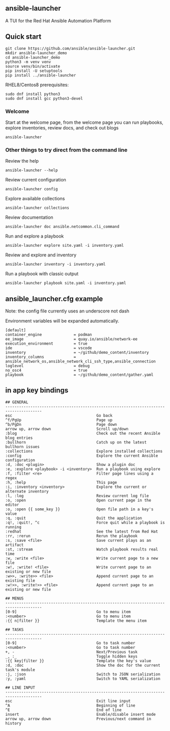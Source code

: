 ## ansible-launcher

A TUI for the Red Hat Ansible Automation Platform

## Quick start

```
git clone https://github.com/ansible/ansible-launcher.git
mkdir ansible-launcher_demo
cd ansible-launcher_demo
python3 -m venv venv
source venv/bin/activate
pip install -U setuptools
pip install ../ansible-launcher
```

RHEL8/Centos8 prerequisites:

```
sudo dnf install python3
sudo dnf install gcc python3-devel
```


### Welcome
Start at the welcome page, from the welcome page you can run playbooks, explore inventories, review docs, and check out blogs
```
ansible-launcher
```

### Other things to try direct from the command line

Review the help
```
ansible-launcher --help
```

Review current configuration
```
ansible-launcher config
```

Explore available collections
```
ansible-launcher collections
```

Review documentation
```
ansible-launcher doc ansible.netcommon.cli_command
```

Run and explore a playbook
```
ansible-launcher explore site.yaml -i inventory.yaml
```

Review and explore and inventory
```
ansible-launcher inventory -i inventory.yaml
```

Run a playbook with classic output
```
ansible-launcher playbook site.yaml -i inventory.yaml
```


## ansible_launcher.cfg example

Note: the config file currently uses an underscore not dash

Environment variables will be expanded automatically.

```
[default]
container_engine              = podman
ee_image                      = quay.io/ansible/network-ee
execution_environment         = true
ide                           = vscode
inventory                     = ~/github/demo_content/inventory
inventory_columns             = ansible_network_os,ansible_network_cli_ssh_type,ansible_connection
loglevel                      = debug
no_osc4                       = true
playbook                      = ~/github/demo_content/gather.yaml

```

## in app key bindings

```
## GENERAL
--------------------------------------------------------------------------------------
esc                                     Go back
^f/PgUp                                 Page up
^b/PgDn                                 Page down
arrow up, arrow down                    Scroll up/down
:blog                                   Check out the recent Ansible blog entries
:bullhorn                               Catch up on the latest bullhorn issues
:collections                            Explore installed collections
:config                                 Explore the current Ansible configuration
:d, :doc <plugin>                       Show a plugin doc
:e, :explore <playbook> -i <inventory>  Run a playbook using explore
:f, :filter <re>                        Filter page lines using a regex
:h, :help                               This page
:i, :inventory <inventory>              Explore the current or alternate inventory
:l, :log                                Review current log file
:o, :open                               Open current page in the editor
:o, :open {{ some_key }}                Open file path in a key's value
:q, :quit                               Quit the application
:q!, :quit!, ^c                         Force quit while a playbook is running
:redhat                                 See the latest from Red Hat
:rr, :rerun                             Rerun the playbook
:s, :save <file>                        Save current plays as an artifact
:st, :stream                            Watch playbook results real time
:w, :write <file>                       Write current page to a new file
:w!, :write! <file>                     Write current page to an existing or new file
:w>>, :write>> <file>                   Append current page to an existing file
:w!>>, :write!>> <file>                 Append current page to an existing or new file

## MENUS
--------------------------------------------------------------------------------------
[0-9]                                   Go to menu item
:<number>                               Go to menu item
:{{ n|filter }}                         Template the menu item

## TASKS
--------------------------------------------------------------------------------------
[0-9]                                   Go to task number
:<number>                               Go to task number
+, -                                    Next/Previous task
_, :_                                   Toggle hidden keys
:{{ key|filter }}                       Template the key's value
:d, :doc                                Show the doc for the current task's module
:j, :json                               Switch to JSON serialization
:y, :yaml                               Switch to YAML serialization

## LINE INPUT
--------------------------------------------------------------------------------------
esc                                     Exit line input
^A                                      Beginning of line
^E                                      End of line
insert                                  Enable/disable insert mode
arrow up, arrow down                    Previous/next command in history
```
